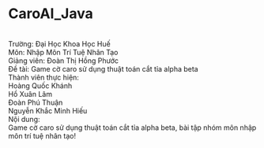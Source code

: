 # CaroAI_Java
<br> Trường: Đại Học Khoa Học Huế
<br> Môn: Nhập Môn Trí Tuệ Nhân Tạo
<br> Giảng viên: Đoàn Thị Hồng Phước
<br> Đề tài: Game cờ caro sử dụng thuật toán cắt tỉa alpha beta
<br> Thành viên thực hiện:
<br>  Hoàng Quốc Khánh
<br>  Hồ Xuân Lâm
<br>  Đoàn Phú Thuận
<br>  Nguyễn Khắc Minh Hiếu
<br> Nội dung:
<br>  Game cờ caro sử dụng thuật toán cắt tỉa alpha beta, bài tập nhóm môn nhập môn trí tuệ nhân tạo!
